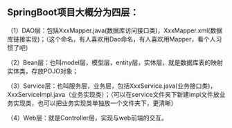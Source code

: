 ## SpringBoot项目大概分为四层：

（1）DAO层：包括XxxMapper.java(数据库访问接口类)，XxxMapper.xml(数据库链接实现)；（这个命名，有人喜欢用Dao命名，有人喜欢用Mapper，看个人习惯了吧）

（2）Bean层：也叫model层，模型层，entity层，实体层，就是数据库表的映射实体类，存放POJO对象；

（3）Service层：也叫服务层，业务层，包括XxxService.java(业务接口类)，XxxServiceImpl.java（业务实现类）；（可以在service文件夹下新建impl文件放业务实现类，也可以把业务实现类单独放一个文件夹下，更清晰）

（4）Web层：就是Controller层，实现与web前端的交互。
